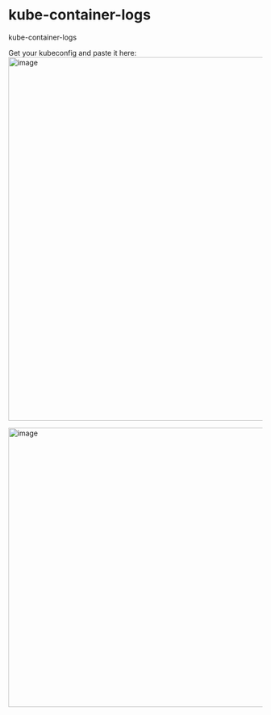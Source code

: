 # kube-container-logs
kube-container-logs

Get your kubeconfig and paste it here:
<img width="720" alt="image" src="https://github.com/user-attachments/assets/79ee2ddc-90bf-456b-91e9-cab3f09e2470" />


<img width="553" alt="image" src="https://github.com/user-attachments/assets/ce5750ed-87c6-4450-a257-9cc024a5a2d4" />


